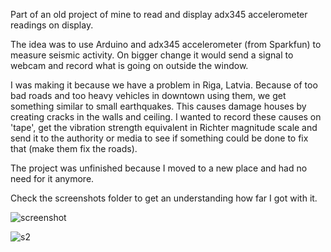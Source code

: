 Part of an old project of mine to read and display adx345 accelerometer readings
on display.

The idea was to use Arduino and adx345 accelerometer (from Sparkfun) to measure
seismic activity. On bigger change it would send a signal to webcam and record 
what is going on outside the window.

I was making it because we have a problem in Riga, Latvia. Because of too bad 
roads and too heavy vehicles in downtown using them, we get something 
similar to small earthquakes. This causes damage houses by creating cracks in the 
walls and ceiling. I wanted to record these causes on 'tape', get the vibration 
strength equivalent in Richter magnitude scale and send it to the authority or 
media to see if something could be done to fix that (make them fix the roads).

The project was unfinished because I moved to a new place and had no need for it 
anymore.

Check the screenshots folder to get an understanding how far I got with it.

![screenshot](https://raw.githubusercontent.com/Janhouse/arduino-seismometer/master/screenshots/Screenshot-05152011-063510-PM.png)

![s2](https://raw.githubusercontent.com/Janhouse/arduino-seismometer/master/screenshots/P5150047.jpg)
